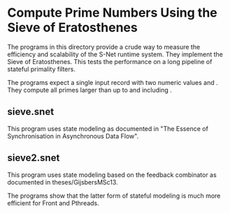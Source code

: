 Compute Prime Numbers Using the Sieve of Eratosthenes
=====================================================

The programs in this directory provide a crude way to measure
the efficiency and scalability of the S-Net runtime system.
They implement the Sieve of Eratosthenes.
This tests the performance on a long pipeline of
stateful primality filters.

The programs expect a single input record with
two numeric values <N> and <M>.
They compute all primes larger than <N>
up to and including <M>.

sieve.snet
--------------

This program uses state modeling as documented in
"The Essence of Synchronisation in Asynchronous Data Flow".

sieve2.snet
---------------

This program uses state modeling based on the feedback combinator
as documented in theses/GijsbersMSc13.

The programs show that the latter form of stateful modeling
is much more efficient for Front and Pthreads.
